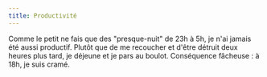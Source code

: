 ```yaml
---
title: Productivité
---
```


Comme le petit ne fais que des "presque-nuit" de 23h à 5h, je n'ai jamais été
aussi productif. Plutôt que de me recoucher et d'être détruit deux heures plus
tard, je déjeune et je pars au boulot. Conséquence fâcheuse : à 18h, je suis
cramé.
